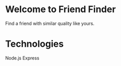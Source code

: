 # Welcome to Friend Finder

Find a friend with similar quality like yours.

# Technologies
Node.js
Express